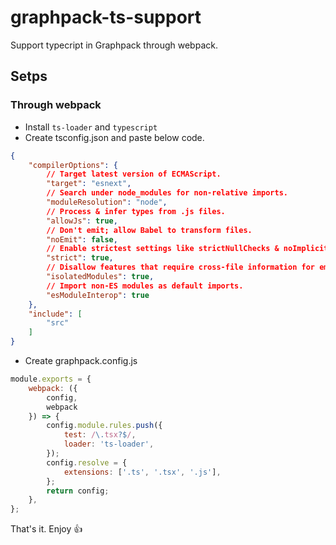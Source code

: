 # graphpack-ts-support

Support typecript in Graphpack through webpack.


## Setps

### Through webpack

- Install `ts-loader` and `typescript`
- Create tsconfig.json and paste below code.

```json
{
	"compilerOptions": {
		// Target latest version of ECMAScript.
		"target": "esnext",
		// Search under node_modules for non-relative imports.
		"moduleResolution": "node",
		// Process & infer types from .js files.
		"allowJs": true,
		// Don't emit; allow Babel to transform files.
		"noEmit": false,
		// Enable strictest settings like strictNullChecks & noImplicitAny.
		"strict": true,
		// Disallow features that require cross-file information for emit.
		"isolatedModules": true,
		// Import non-ES modules as default imports.
		"esModuleInterop": true
	},
	"include": [
		"src"
	]
}
```

- Create graphpack.config.js

```js
module.exports = {
    webpack: ({
        config,
        webpack
    }) => {
        config.module.rules.push({
            test: /\.tsx?$/,
            loader: 'ts-loader',
        });
        config.resolve = {
            extensions: ['.ts', '.tsx', '.js'],
        };
        return config;
    },
};
```

That's it. Enjoy :+1: